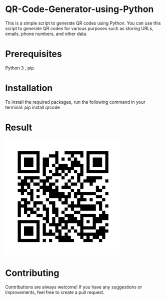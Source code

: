 # QR-Code-Generator-using-Python
This is a simple script to generate QR codes using Python. You can use this script to generate QR codes for various purposes such as storing URLs, emails, phone numbers, and other data.

# Prerequisites

Python 3 , pip

# Installation
To install the required packages, run the following command in your terminal:
pip install qrcode

# Result
![result](https://github.com/Sanketarali/QR-Code-Generator-using-Python/blob/main/qr_code/sanket_arali_linkedin.jpg)

# Contributing
Contributions are always welcome! If you have any suggestions or improvements, feel free to create a pull request.



